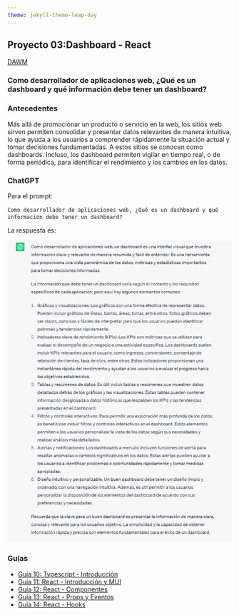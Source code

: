 ```yaml
---
theme: jekyll-theme-leap-day
---
```


## Proyecto 03:Dashboard - React

[DAWM](/DAWM/)

### Como desarrollador de aplicaciones web, ¿Qué es un dashboard y qué información debe tener un dashboard?

### Antecedentes

Más allá de promocionar un producto o servicio en la web, los sitios web sirven permiten consolidar y presentar datos relevantes de manera intuitiva, lo que ayuda a los usuarios a comprender rápidamente la situación actual y tomar decisiones fundamentadas. A estos sitios se conocen como dashboards. Incluso, los dashboard permiten vigilar en tiempo real, o de forma periódica, para identificar el rendimiento y los cambios en los datos.

### ChatGPT

Para el prompt: 

```
Como desarrollador de aplicaciones web, ¿Qué es un dashboard y qué información debe tener un dashboard?
```
La respuesta es:

![respuesta](archivos/proyecto03-pregunta.png)

### Guías

* [Guía 10: Typescript - Introducción](/DAWM/guias/2024/guia10)
* [Guía 11: React - Introducción y MUI](/DAWM/guias/2024/guia11)
* [Guía 12: React - Componentes](/DAWM/guias/2024/guia12)
* [Guía 13: React - Props y Eventos](/DAWM/guias/2024/guia13)
* [Guía 14: React - Hooks](/DAWM/guias/2024/guia14)